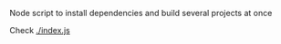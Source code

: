 Node script to install dependencies and build several projects at once

Check [./index.js](https://github.com/oliversierrab/multi-project-buid/blob/master/index.js)
